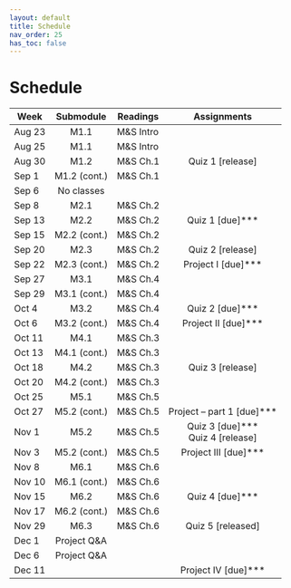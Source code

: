 ```yaml
---
layout: default
title: Schedule
nav_order: 25
has_toc: false
---
```


# Schedule


| Week   	|   Submodule  	| Readings  	|              Assignments              	|
|--------	|:------------:	|-----------	|:-------------------------------------:	|
| Aug 23 	| M1.1         	| M&S Intro 	|                                       	|
| Aug 25 	| M1.1         	| M&S Intro 	|                                       	|
| Aug 30 	| M1.2         	| M&S Ch.1  	| Quiz 1 [release]                      	|
| Sep 1  	| M1.2 (cont.) 	| M&S Ch.1  	|                                       	|
| Sep 6  	| No classes   	|           	|                                       	|
| Sep 8  	| M2.1         	| M&S Ch.2  	|                                       	|
| Sep 13 	| M2.2         	| M&S Ch.2  	| Quiz 1 [due]\***                        	|
| Sep 15 	| M2.2 (cont.) 	| M&S Ch.2  	|                                       	|
| Sep 20 	| M2.3         	| M&S Ch.2  	| Quiz 2 [release]                      	|
| Sep 22 	| M2.3 (cont.) 	| M&S Ch.2  	| Project I [due]\***                    	|
| Sep 27 	| M3.1         	| M&S Ch.4  	|                                       	|
| Sep 29 	| M3.1 (cont.) 	| M&S Ch.4  	|                                       	|
| Oct 4  	| M3.2         	| M&S Ch.4  	| Quiz 2 [due]\***                        	|
| Oct 6  	| M3.2 (cont.) 	| M&S Ch.4  	| Project II [due]\***                    	|
| Oct 11 	| M4.1         	| M&S Ch.3  	|                                       	|
| Oct 13 	| M4.1 (cont.) 	| M&S Ch.3  	|                                       	|
| Oct 18 	| M4.2         	| M&S Ch.3  	| Quiz 3 [release]                      	|
| Oct 20 	| M4.2 (cont.) 	| M&S Ch.3  	|                                       	|
| Oct 25 	| M5.1         	| M&S Ch.5  	|                                       	|
| Oct 27 	| M5.2 (cont.) 	| M&S Ch.5  	| Project – part 1 [due]\***               	|
| Nov 1  	| M5.2         	| M&S Ch.5  	| Quiz 3 [due]\*** <br>Quiz 4 [release]    	|
| Nov 3  	| M5.2 (cont.) 	| M&S Ch.5  	| Project III [due]\***                    	|
| Nov 8  	| M6.1         	| M&S Ch.6  	|                                       	|
| Nov 10 	| M6.1 (cont.) 	| M&S Ch.6  	|                                       	|
| Nov 15 	| M6.2         	| M&S Ch.6  	| Quiz 4 [due]\***                         	|
| Nov 17 	| M6.2 (cont.) 	| M&S Ch.6  	|                                       	|
| Nov 29 	| M6.3         	| M&S Ch.6  	| Quiz 5 [released]                     	|
| Dec 1  	| Project Q&A  	|           	|                                       	|
| Dec 6  	| Project Q&A  	|           	|                                       	|
| Dec 11 	|              	|           	| Project IV [due]\***	                    |


